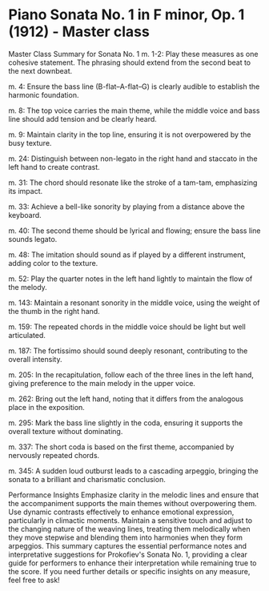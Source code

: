 # Piano Sonata No. 1 in F minor, Op. 1 (1912) - Master class

Master Class Summary for Sonata No. 1
m. 1-2: Play these measures as one cohesive statement. The phrasing should extend from the second beat to the next downbeat.

m. 4: Ensure the bass line (B-flat–A-flat–G) is clearly audible to establish the harmonic foundation.

m. 8: The top voice carries the main theme, while the middle voice and bass line should add tension and be clearly heard.

m. 9: Maintain clarity in the top line, ensuring it is not overpowered by the busy texture.

m. 24: Distinguish between non-legato in the right hand and staccato in the left hand to create contrast.

m. 31: The chord should resonate like the stroke of a tam-tam, emphasizing its impact.

m. 33: Achieve a bell-like sonority by playing from a distance above the keyboard.

m. 40: The second theme should be lyrical and flowing; ensure the bass line sounds legato.

m. 48: The imitation should sound as if played by a different instrument, adding color to the texture.

m. 52: Play the quarter notes in the left hand lightly to maintain the flow of the melody.

m. 143: Maintain a resonant sonority in the middle voice, using the weight of the thumb in the right hand.

m. 159: The repeated chords in the middle voice should be light but well articulated.

m. 187: The fortissimo should sound deeply resonant, contributing to the overall intensity.

m. 205: In the recapitulation, follow each of the three lines in the left hand, giving preference to the main melody in the upper voice.

m. 262: Bring out the left hand, noting that it differs from the analogous place in the exposition.

m. 295: Mark the bass line slightly in the coda, ensuring it supports the overall texture without dominating.

m. 337: The short coda is based on the first theme, accompanied by nervously repeated chords.

m. 345: A sudden loud outburst leads to a cascading arpeggio, bringing the sonata to a brilliant and charismatic conclusion.

Performance Insights
Emphasize clarity in the melodic lines and ensure that the accompaniment supports the main themes without overpowering them.
Use dynamic contrasts effectively to enhance emotional expression, particularly in climactic moments.
Maintain a sensitive touch and adjust to the changing nature of the weaving lines, treating them melodically when they move stepwise and blending them into harmonies when they form arpeggios.
This summary captures the essential performance notes and interpretative suggestions for Prokofiev's Sonata No. 1, providing a clear guide for performers to enhance their interpretation while remaining true to the score. If you need further details or specific insights on any measure, feel free to ask!
